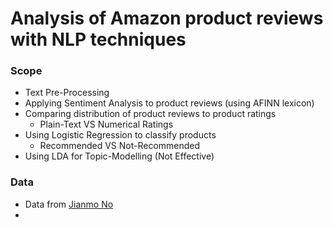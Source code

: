 # Analysis of Amazon product reviews with NLP techniques

### Scope
- Text Pre-Processing
- Applying Sentiment Analysis to product reviews (using AFINN lexicon)
- Comparing distribution of product reviews to product ratings
  - Plain-Text VS Numerical Ratings
- Using Logistic Regression to classify products
  - Recommended VS Not-Recommended
- Using LDA for Topic-Modelling (Not Effective)

### Data
- Data from [Jianmo No](https://nijianmo.github.io/amazon/index.html)
- 

